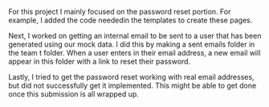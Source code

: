 For this project I mainly focused on the password reset portion. For example, I added the code neededin the templates to create these pages.

Next, I worked on getting an internal email to be sent to a user that has been generated using 
our mock data. I did this by making a sent emails folder in the team t folder. When a user enters in their email address, a new email will appear in this folder with a link to reset their password.

Lastly, I tried to get the password reset working with real email addresses, but did not 
successfully get it implemented. This might be able to get done once this submission is 
all wrapped up.
